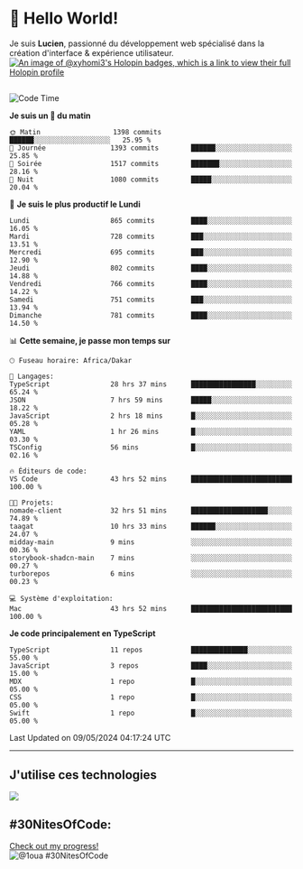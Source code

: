 # 👋 Hello World!

Je suis **Lucien**, passionné du développement web spécialisé dans la création d'interface & expérience utilisateur.
[![An image of @xyhomi3's Holopin badges, which is a link to view their full Holopin profile](https://holopin.me/xyhomi3)](https://holopin.io/@xyhomi3)

##

<!--START_SECTION:waka-->
![Code Time](http://img.shields.io/badge/Code%20Time-1%2C157%20hrs%206%20mins-blue)

**Je suis un 🐤 du matin** 

```text
🌞 Matin                  1398 commits        ██████░░░░░░░░░░░░░░░░░░░   25.95 % 
🌆 Journée                1393 commits        ██████░░░░░░░░░░░░░░░░░░░   25.85 % 
🌃 Soirée                 1517 commits        ███████░░░░░░░░░░░░░░░░░░   28.16 % 
🌙 Nuit                   1080 commits        █████░░░░░░░░░░░░░░░░░░░░   20.04 % 
```
📅 **Je suis le plus productif le Lundi** 

```text
Lundi                    865 commits         ████░░░░░░░░░░░░░░░░░░░░░   16.05 % 
Mardi                    728 commits         ███░░░░░░░░░░░░░░░░░░░░░░   13.51 % 
Mercredi                 695 commits         ███░░░░░░░░░░░░░░░░░░░░░░   12.90 % 
Jeudi                    802 commits         ████░░░░░░░░░░░░░░░░░░░░░   14.88 % 
Vendredi                 766 commits         ████░░░░░░░░░░░░░░░░░░░░░   14.22 % 
Samedi                   751 commits         ███░░░░░░░░░░░░░░░░░░░░░░   13.94 % 
Dimanche                 781 commits         ████░░░░░░░░░░░░░░░░░░░░░   14.50 % 
```


📊 **Cette semaine, je passe mon temps sur** 

```text
🕑︎ Fuseau horaire: Africa/Dakar

💬 Langages: 
TypeScript               28 hrs 37 mins      ████████████████░░░░░░░░░   65.24 % 
JSON                     7 hrs 59 mins       █████░░░░░░░░░░░░░░░░░░░░   18.22 % 
JavaScript               2 hrs 18 mins       █░░░░░░░░░░░░░░░░░░░░░░░░   05.28 % 
YAML                     1 hr 26 mins        █░░░░░░░░░░░░░░░░░░░░░░░░   03.30 % 
TSConfig                 56 mins             █░░░░░░░░░░░░░░░░░░░░░░░░   02.16 % 

🔥 Éditeurs de code: 
VS Code                  43 hrs 52 mins      █████████████████████████   100.00 % 

🐱‍💻 Projets: 
nomade-client            32 hrs 51 mins      ███████████████████░░░░░░   74.89 % 
taagat                   10 hrs 33 mins      ██████░░░░░░░░░░░░░░░░░░░   24.07 % 
midday-main              9 mins              ░░░░░░░░░░░░░░░░░░░░░░░░░   00.36 % 
storybook-shadcn-main    7 mins              ░░░░░░░░░░░░░░░░░░░░░░░░░   00.27 % 
turborepos               6 mins              ░░░░░░░░░░░░░░░░░░░░░░░░░   00.23 % 

💻 Système d'exploitation: 
Mac                      43 hrs 52 mins      █████████████████████████   100.00 % 
```

**Je code principalement en TypeScript** 

```text
TypeScript               11 repos            ██████████████░░░░░░░░░░░   55.00 % 
JavaScript               3 repos             ████░░░░░░░░░░░░░░░░░░░░░   15.00 % 
MDX                      1 repo              █░░░░░░░░░░░░░░░░░░░░░░░░   05.00 % 
CSS                      1 repo              █░░░░░░░░░░░░░░░░░░░░░░░░   05.00 % 
Swift                    1 repo              █░░░░░░░░░░░░░░░░░░░░░░░░   05.00 % 
```




 Last Updated on 09/05/2024 04:17:24 UTC
<!--END_SECTION:waka-->
---

## J'utilise ces technologies

<p align="left">
  <a href="https://skillicons.dev">
    <img src="https://skillicons.dev/icons?i=ts,js,md,scss,tailwind,react,redux,docker,express,astro,vite,nextjs,vercel,figma,ableton" />
  </a>
</p>

## #30NitesOfCode:
  [Check out my progress!](https://www.codedex.io/@1oua/30-nites-of-code)  
  ![@1oua #30NitesOfCode](https://www.codedex.io/api/petStatus?user=1oua)
